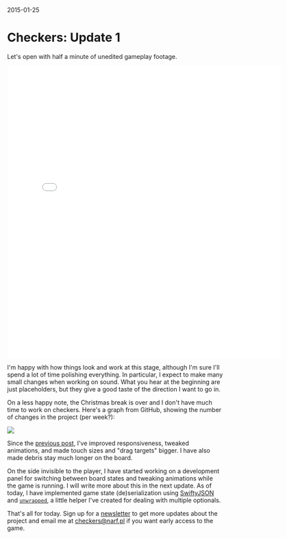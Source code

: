 2015-01-25

Checkers: Update 1
==================

Let's open with half a minute of unedited gameplay footage.

<iframe width="640" height="680" src="//www.youtube.com/embed/-WltJzujyk8" frameborder="0" allowfullscreen></iframe>
<br>

I'm happy with how things look and work at this stage, although I'm sure
I'll spend a lot of time polishing everything.  In particular, I expect
to make many small changes when working on sound.  What you hear at the
beginning are just placeholders, but they give a good taste of the direction
I want to go in.

On a less happy note, the Christmas break is over and I don't have much
time to work on checkers.  Here's a graph from GitHub, showing the
number of changes in the project (per week?):

![](commits.png)

Since the [previous post](/posts/checkers-teaser), I've improved
responsiveness, tweaked animations, and made touch sizes and "drag
targets" bigger.  I have also made debris stay much longer on the board.

On the side invisible to the player, I have started working on a
development panel for switching between board states and tweaking
animations while the game is running.  I will write more about this
in the next update.  As of today, I have implemented game state
(de)serialization using [SwiftyJSON][] and [`unwrapped`][unwrapped], a
little helper I've created for dealing with multiple optionals.

  [SwiftyJSON]: https://github.com/SwiftyJSON/SwiftyJSON
  [unwrapped]: https://github.com/narfdotpl/doodles/blob/master/doodles/unwrapped.swift

That's all for today.  Sign up for a [newsletter][] to get more updates
about the project and email me at <checkers@narf.pl> if you want early
access to the game.

  [newsletter]: http://eepurl.com/baKQjf
